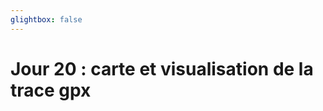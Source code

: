 ```yaml
---
glightbox: false
---
```


# Jour 20 : carte et visualisation de la trace gpx

<style> #map { width: auto; height: 400px; margin: 0;} </style>

<div id="map"></div>

<script> 
var mygpxurl = "/f3/fr/assets/gpx/GPX20.gpx";
</script>

<script src="/f3/fr/javascripts/mygpx.js"> </script>
